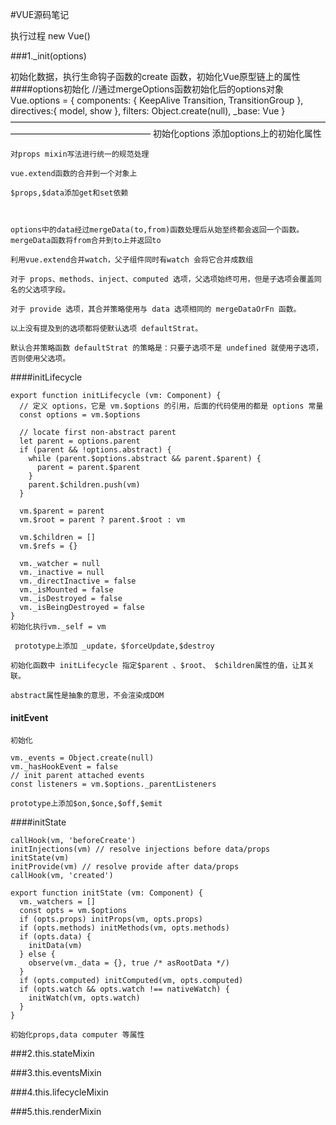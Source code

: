 #VUE源码笔记

执行过程
new Vue()


###1._init(options)

   初始化数据，执行生命钩子函数的create 函数，初始化Vue原型链上的属性
####options初始化
    //通过mergeOptions函数初始化后的options对象
        Vue.options = {
            components: {
                KeepAlive
                Transition,
                TransitionGroup
            },
            directives:{
                model,
                show
            },
            filters: Object.create(null),
            _base: Vue
        }
    ————————————————————————————————————————————————————
    初始化options 添加options上的初始化属性

    对props mixin写法进行统一的规范处理
 
    vue.extend函数的合并到一个对象上

    $props,$data添加get和set依赖 
 
   
    
    options中的data经过mergeData(to,from)函数处理后从始至终都会返回一个函数。mergeData函数将from合并到to上并返回to
    
    利用vue.extend合并watch，父子组件同时有watch 会将它合并成数组
    
    对于 props、methods、inject、computed 选项，父选项始终可用，但是子选项会覆盖同名的父选项字段。
    
    对于 provide 选项，其合并策略使用与 data 选项相同的 mergeDataOrFn 函数。
    
    以上没有提及到的选项都将使默认选项 defaultStrat。
    
    默认合并策略函数 defaultStrat 的策略是：只要子选项不是 undefined 就使用子选项，否则使用父选项。
####initLifecycle

    export function initLifecycle (vm: Component) {
      // 定义 options，它是 vm.$options 的引用，后面的代码使用的都是 options 常量
      const options = vm.$options
    
      // locate first non-abstract parent
      let parent = options.parent
      if (parent && !options.abstract) {
        while (parent.$options.abstract && parent.$parent) {
          parent = parent.$parent
        }
        parent.$children.push(vm)
      }
    
      vm.$parent = parent
      vm.$root = parent ? parent.$root : vm
    
      vm.$children = []
      vm.$refs = {}
    
      vm._watcher = null
      vm._inactive = null
      vm._directInactive = false
      vm._isMounted = false
      vm._isDestroyed = false
      vm._isBeingDestroyed = false
    }
    初始化执行vm._self = vm
    
     prototype上添加 _update，$forceUpdate,$destroy
    
    初始化函数中 initLifecycle 指定$parent 、$root、 $children属性的值，让其关联。
    
    abstract属性是抽象的意思，不会渲染成DOM
      
#### initEvent
    初始化
    
    vm._events = Object.create(null)
    vm._hasHookEvent = false
    // init parent attached events
    const listeners = vm.$options._parentListeners
      
    prototype上添加$on,$once,$off,$emit 
    
####initState
    
    callHook(vm, 'beforeCreate')
    initInjections(vm) // resolve injections before data/props
    initState(vm)
    initProvide(vm) // resolve provide after data/props
    callHook(vm, 'created')
    
    export function initState (vm: Component) {
      vm._watchers = []
      const opts = vm.$options
      if (opts.props) initProps(vm, opts.props)
      if (opts.methods) initMethods(vm, opts.methods)
      if (opts.data) {
        initData(vm)
      } else {
        observe(vm._data = {}, true /* asRootData */)
      }
      if (opts.computed) initComputed(vm, opts.computed)
      if (opts.watch && opts.watch !== nativeWatch) {
        initWatch(vm, opts.watch)
      }
    }
    
    初始化props,data computer 等属性
###2.this.stateMixin
    

###3.this.eventsMixin
       
   

###4.this.lifecycleMixin
    
  

###5.this.renderMixin
   